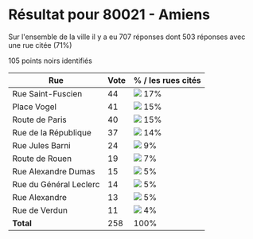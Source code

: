 # Résultat pour 80021 - Amiens

Sur l'ensemble de la ville il y a eu 707 réponses dont 503 réponses avec une rue citée (71%)

105 points noirs identifiés

| Rue | Vote | % / les rues cités|
|-----|------|-------------------|
| Rue Saint-Fuscien | 44 | <img src="../../img/bar_17.gif" />&nbsp;17%|
| Place Vogel | 41 | <img src="../../img/bar_15.gif" />&nbsp;15%|
| Route de Paris | 40 | <img src="../../img/bar_15.gif" />&nbsp;15%|
| Rue de la République | 37 | <img src="../../img/bar_14.gif" />&nbsp;14%|
| Rue Jules Barni | 24 | <img src="../../img/bar_9.gif" />&nbsp;9%|
| Route de Rouen | 19 | <img src="../../img/bar_7.gif" />&nbsp;7%|
| Rue Alexandre Dumas | 15 | <img src="../../img/bar_5.gif" />&nbsp;5%|
| Rue du Général Leclerc | 14 | <img src="../../img/bar_5.gif" />&nbsp;5%|
| Rue Alexandre | 13 | <img src="../../img/bar_5.gif" />&nbsp;5%|
| Rue de Verdun | 11 | <img src="../../img/bar_4.gif" />&nbsp;4%|
| **Total** | 258 | 100%|
